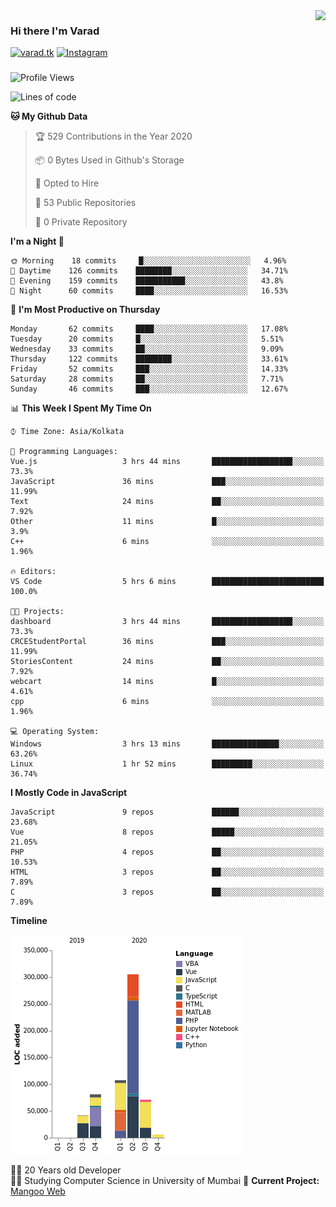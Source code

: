 <img align='right' src="https://github-readme-stats.vercel.app/api?username=varadp2000&show_icons=true">

### Hi there I'm Varad

[![varad.tk](https://img.shields.io/static/v1?label=varad.tk&message=%20&color=yellow&logo=&style=flat-square&logoColor=white)](https://varad.tk/)
[![Instagram](https://img.shields.io/static/v1?label=Instagram&message=%20&color=orange&logo=Instagram&style=flat-square&logoColor=white)](https://www.instagram.com/varad.r.p/)

###
###
###

<!--START_SECTION:waka-->
![Profile Views](http://img.shields.io/badge/Profile%20Views-79-blue)

![Lines of code](https://img.shields.io/badge/From%20Hello%20World%20I%27ve%20Written-878121%20lines%20of%20code-blue)

**🐱 My Github Data** 

> 🏆 529 Contributions in the Year 2020
 > 
> 📦 0 Bytes Used in Github's Storage 
 > 
> 💼 Opted to Hire
 > 
> 📜 53 Public Repositories
 > 
> 🔑 0 Private Repository 
 > 
**I'm a Night 🦉** 

```text
🌞 Morning    18 commits     █░░░░░░░░░░░░░░░░░░░░░░░░   4.96% 
🌆 Daytime    126 commits    ████████░░░░░░░░░░░░░░░░░   34.71% 
🌃 Evening    159 commits    ███████████░░░░░░░░░░░░░░   43.8% 
🌙 Night      60 commits     ████░░░░░░░░░░░░░░░░░░░░░   16.53%

```
📅 **I'm Most Productive on Thursday** 

```text
Monday       62 commits     ████░░░░░░░░░░░░░░░░░░░░░   17.08% 
Tuesday      20 commits     █░░░░░░░░░░░░░░░░░░░░░░░░   5.51% 
Wednesday    33 commits     ██░░░░░░░░░░░░░░░░░░░░░░░   9.09% 
Thursday     122 commits    ████████░░░░░░░░░░░░░░░░░   33.61% 
Friday       52 commits     ███░░░░░░░░░░░░░░░░░░░░░░   14.33% 
Saturday     28 commits     ██░░░░░░░░░░░░░░░░░░░░░░░   7.71% 
Sunday       46 commits     ███░░░░░░░░░░░░░░░░░░░░░░   12.67%

```


📊 **This Week I Spent My Time On** 

```text
⌚︎ Time Zone: Asia/Kolkata

💬 Programming Languages: 
Vue.js                   3 hrs 44 mins       ██████████████████░░░░░░░   73.3% 
JavaScript               36 mins             ███░░░░░░░░░░░░░░░░░░░░░░   11.99% 
Text                     24 mins             ██░░░░░░░░░░░░░░░░░░░░░░░   7.92% 
Other                    11 mins             █░░░░░░░░░░░░░░░░░░░░░░░░   3.9% 
C++                      6 mins              ░░░░░░░░░░░░░░░░░░░░░░░░░   1.96%

🔥 Editors: 
VS Code                  5 hrs 6 mins        █████████████████████████   100.0%

🐱‍💻 Projects: 
dashboard                3 hrs 44 mins       ██████████████████░░░░░░░   73.3% 
CRCEStudentPortal        36 mins             ███░░░░░░░░░░░░░░░░░░░░░░   11.99% 
StoriesContent           24 mins             ██░░░░░░░░░░░░░░░░░░░░░░░   7.92% 
webcart                  14 mins             █░░░░░░░░░░░░░░░░░░░░░░░░   4.61% 
cpp                      6 mins              ░░░░░░░░░░░░░░░░░░░░░░░░░   1.96%

💻 Operating System: 
Windows                  3 hrs 13 mins       ███████████████░░░░░░░░░░   63.26% 
Linux                    1 hr 52 mins        █████████░░░░░░░░░░░░░░░░   36.74%

```

**I Mostly Code in JavaScript** 

```text
JavaScript               9 repos             ██████░░░░░░░░░░░░░░░░░░░   23.68% 
Vue                      8 repos             █████░░░░░░░░░░░░░░░░░░░░   21.05% 
PHP                      4 repos             ██░░░░░░░░░░░░░░░░░░░░░░░   10.53% 
HTML                     3 repos             ██░░░░░░░░░░░░░░░░░░░░░░░   7.89% 
C                        3 repos             ██░░░░░░░░░░░░░░░░░░░░░░░   7.89%

```


**Timeline**

![Chart not found](https://github.com/varadp2000/varadp2000/blob/master/charts/bar_graph.png) 


<!--END_SECTION:waka-->


👨‍💻 20 Years old Developer  
👨‍🎓 Studying Computer Science in University of Mumbai
🚧 **Current Project:** [Mangoo Web](https://github.com/varadp2000/mongoo-web)
